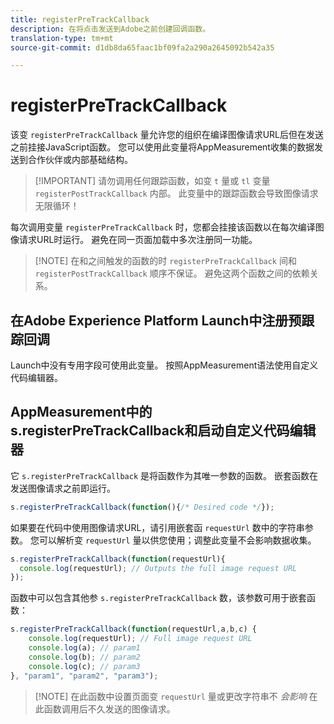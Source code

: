 ```yaml
---
title: registerPreTrackCallback
description: 在将点击发送到Adobe之前创建回调函数。
translation-type: tm+mt
source-git-commit: d1db8da65faac1bf09fa2a290a2645092b542a35

---
```



# registerPreTrackCallback

该变 `registerPreTrackCallback` 量允许您的组织在编译图像请求URL后但在发送之前挂接JavaScript函数。 您可以使用此变量将AppMeasurement收集的数据发送到合作伙伴或内部基础结构。

> [!IMPORTANT] 请勿调用任何跟踪函数，如变 `t` 量或 `tl` 变量 `registerPostTrackCallback` 内部。 此变量中的跟踪函数会导致图像请求无限循环！

每次调用变量 `registerPreTrackCallback` 时，您都会挂接该函数以在每次编译图像请求URL时运行。 避免在同一页面加载中多次注册同一功能。

> [!NOTE] 在和之间触发的函数的时 `registerPreTrackCallback` 间和 `registerPostTrackCallback` 顺序不保证。 避免这两个函数之间的依赖关系。

## 在Adobe Experience Platform Launch中注册预跟踪回调

Launch中没有专用字段可使用此变量。 按照AppMeasurement语法使用自定义代码编辑器。

## AppMeasurement中的s.registerPreTrackCallback和启动自定义代码编辑器

它 `s.registerPreTrackCallback` 是将函数作为其唯一参数的函数。 嵌套函数在发送图像请求之前即运行。

```js
s.registerPreTrackCallback(function(){/* Desired code */});
```

如果要在代码中使用图像请求URL，请引用嵌套函 `requestUrl` 数中的字符串参数。 您可以解析变 `requestUrl` 量以供您使用；调整此变量不会影响数据收集。

```js
s.registerPreTrackCallback(function(requestUrl){
  console.log(requestUrl); // Outputs the full image request URL
});
```

函数中可以包含其他参 `s.registerPreTrackCallback` 数，该参数可用于嵌套函数：

```js
s.registerPreTrackCallback(function(requestUrl,a,b,c) {
    console.log(requestUrl); // Full image request URL
    console.log(a); // param1
    console.log(b); // param2
    console.log(c); // param3
}, "param1", "param2", "param3");
```

> [!NOTE] 在此函数中设置页面变 `requestUrl` 量或更改字符串不 *会影响* 在此函数调用后不久发送的图像请求。
